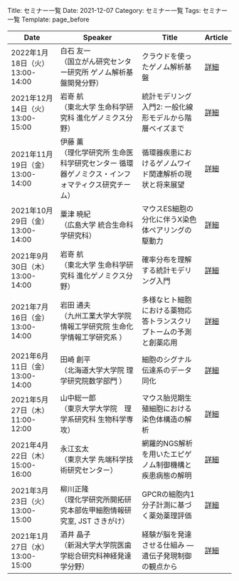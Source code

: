 Title: セミナー一覧
Date: 2021-12-07
Category: セミナー一覧
Tags: セミナー一覧
Template: page_before

|              Date              |                                             Speaker                                              |                              Title                               |                              Article                               |
|--------------------------------|--------------------------------------------------------------------------------------------------|------------------------------------------------------------------|--------------------------------------------------------------------|
|2022年1月18日（火） 13:00-14:00 |⽩⽯ 友⼀<br>（国⽴がん研究センター研究所 ゲノム解析基盤開発分野）                                |クラウドを使ったゲノム解析基盤                                    |<a href="https://amedprime-nakatolab.github.io/Seminar/11.html">詳細|
|2021年12月14日（火） 13:00-15:00|岩嵜 航<br>（東北大学 生命科学研究科 進化ゲノミクス分野）                                         |統計モデリング入門2: 一般化線形モデルから階層ベイズまで           |<a href="https://amedprime-nakatolab.github.io/Seminar/10.html">詳細|
|2021年11月19日（金） 13:00-14:00|伊藤 薫 <br>（理化学研究所 生命医科学研究センター 循環器ゲノミクス・インフォマティクス研究チーム）|循環器疾患におけるゲノムワイド関連解析の現状と将来展望            |<a href="https://amedprime-nakatolab.github.io/Seminar/9.html">詳細 |
|2021年10月29日（金） 13:00-14:00|粟津 暁紀<br>（広島大学 統合生命科学研究科）                                                      |マウスES細胞の分化に伴うX染色体ペアリングの駆動力                 |<a href="https://amedprime-nakatolab.github.io/Seminar/8.html">詳細 |
|2021年9月30日（木） 13:00-14:00 |岩嵜 航<br>（東北大学 生命科学研究科 進化ゲノミクス分野）                                         |確率分布を理解する統計モデリング入門                              |<a href="https://amedprime-nakatolab.github.io/Seminar/7.html">詳細 |
|2021年7月16日（金） 13:00-14:00 |岩田 通夫<br>（九州工業大学大学院 情報工学研究院 生命化学情報工学研究系 ）                        |多様なヒト細胞における薬物応答トランスクリプトームの予測と創薬応用|<a href="https://amedprime-nakatolab.github.io/Seminar/6.html">詳細 |
|2021年6月11日（金） 13:00-14:00 |田崎 創平<br>（北海道大学大学院 理学研究院数学部門 ）                                             |細胞のシグナル伝達系のデータ同化                                  |<a href="https://amedprime-nakatolab.github.io/Seminar/5.html">詳細 |
|2021年5月27日（木） 11:00-12:00 |山中総一郎 <br>（東京大学大学院　理学系研究科  生物科学専攻）                                     |マウス胎児期生殖細胞における染色体構造の解析                      |<a href="https://amedprime-nakatolab.github.io/Seminar/4.html">詳細 |
|2021年4月22日（木） 15:00-16:00 |永江玄太 <br>（東京大学 先端科学技術研究センター）                                                |網羅的NGS解析を用いたエピゲノム制御機構と疾患病態の解明           |<a href="https://amedprime-nakatolab.github.io/Seminar/3.html">詳細 |
|2021年3月23日（火） 13:00-15:00 |柳川正隆 <br>（理化学研究所開拓研究本部佐甲細胞情報研究室, JST さきがけ）                         |GPCRの細胞内1分子計測に基づく薬効薬理評価                         |<a href="https://amedprime-nakatolab.github.io/Seminar/2.html">詳細 |
|2021年1月27日（水） 13:00-15:00 |酒井 晶子 <br>（新潟大学大学院医歯学総合研究科神経発達学分野）                                    |経験が脳を発達させる仕組み ― 遺伝子発現制御の観点から             |<a href="https://amedprime-nakatolab.github.io/Seminar/1.html">詳細 |
